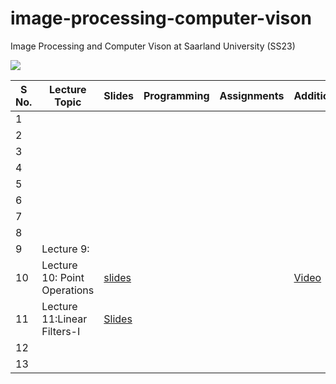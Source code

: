 # image-processing-computer-vison
Image Processing and Computer Vison at Saarland University (SS23) 

![](https://www.mia.uni-saarland.de/Teaching/IPCV23/ipcv_header.png)


| S No.  | Lecture Topic | Slides | Programming | Assignments | Additional  |
|--------|---------------|--------|-------------|-------------|-------------|
| 1      |               |        |             |             |             |
| 2      |               |        |             |             |             |
| 3      |               |        |             |             |             |
| 4      |               |        |             |             |             |
| 5      |               |        |             |             |             |
| 6      |               |        |             |             |             |
| 7      |               |        |             |             |             |
| 8      |               |        |             |             |             |
| 9      | Lecture 9:    |        |             |             |             |
| 10     | Lecture 10: Point Operations   | [slides](https://github.com/akansh12/image-processing-computer-vison/blob/main/Lecture%2010%20Point%20operations/ipcv23-10-script.pdf)       |             |             |   [Video](https://www.youtube.com/watch?v=rZSYTSPrLH8)          |
| 11     | Lecture 11:Linear Filters-I  | [Slides]()       |             |             |             |
| 12     |               |        |             |             |             |
| 13     |               |        |             |             |             |

